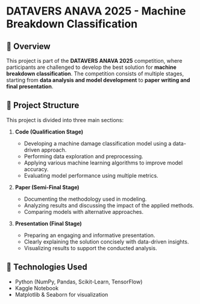 # DATAVERS ANAVA 2025 - Machine Breakdown Classification

## 📌 Overview
This project is part of the **DATAVERS ANAVA 2025** competition, where participants are challenged to develop the best solution for **machine breakdown classification**. 
The competition consists of multiple stages, starting from **data analysis and model development** to **paper writing and final presentation**.

## 📂 Project Structure
This project is divided into three main sections:

1. **Code (Qualification Stage)**
   - Developing a machine damage classification model using a data-driven approach.
   - Performing data exploration and preprocessing.
   - Applying various machine learning algorithms to improve model accuracy.
   - Evaluating model performance using multiple metrics.

2. **Paper (Semi-Final Stage)**
   - Documenting the methodology used in modeling.
   - Analyzing results and discussing the impact of the applied methods.
   - Comparing models with alternative approaches.

3. **Presentation (Final Stage)**
   - Preparing an engaging and informative presentation.
   - Clearly explaining the solution concisely with data-driven insights.
   - Visualizing results to support the conducted analysis.

## 🚀 Technologies Used
- Python (NumPy, Pandas, Scikit-Learn, TensorFlow)
- Kaggle Notebook
- Matplotlib & Seaborn for visualization

